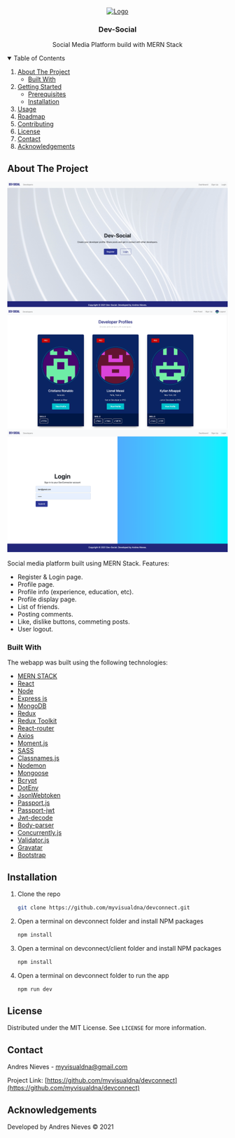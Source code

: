 <!-- PROJECT LOGO -->
<br />
<p align="center">
  <a href="https://github.com/othneildrew/Best-README-Template">
    <img src="images/logo.png" alt="Logo" width="80" height="80">
  </a>

  <h3 align="center">Dev-Social</h3>

  <p align="center">
    Social Media Platform build with MERN Stack
    <br />
</p>

<!-- TABLE OF CONTENTS -->
<details open="open">
  <summary>Table of Contents</summary>
  <ol>
    <li>
      <a href="#about-the-project">About The Project</a>
      <ul>
        <li><a href="#built-with">Built With</a></li>
      </ul>
    </li>
    <li>
      <a href="#getting-started">Getting Started</a>
      <ul>
        <li><a href="#prerequisites">Prerequisites</a></li>
        <li><a href="#installation">Installation</a></li>
      </ul>
    </li>
    <li><a href="#usage">Usage</a></li>
    <li><a href="#roadmap">Roadmap</a></li>
    <li><a href="#contributing">Contributing</a></li>
    <li><a href="#license">License</a></li>
    <li><a href="#contact">Contact</a></li>
    <li><a href="#acknowledgements">Acknowledgements</a></li>
  </ol>
</details>

<!-- ABOUT THE PROJECT -->

## About The Project

![Landing](pictures/Dev-MainScreen.png)
![FeedScreen](pictures/FeedScreen.png)
![LoginScreen](pictures/LoginScreen.png)

Social media platform built using MERN Stack. Features:

- Register & Login page.
- Profile page.
- Profile info (experience, education, etc).
- Profile display page.
- List of friends.
- Posting comments.
- Like, dislike buttons, commeting posts.
- User logout.

### Built With

The webapp was built using the following technologies:

- [MERN STACK](https://jquery.com)
- [React](https://reactjs.org/)
- [Node](https://nodejs.org/)
- [Express js](https://expressjs.com/)
- [MongoDB](https://mongodb.com/)
- [Redux](https://redux.js.org/)
- [Redux Toolkit](https://redux-toolkit.js.org/)
- [React-router](https://reactrouter.com/)
- [Axios](https://www.axios-http.com)
- [Moment.js](https://momentjs.com/)
- [SASS](https://sass-lang.com/)
- [Classnames.js](https://www.npmjs.com/package/classnames)
- [Nodemon](https://www.npmjs.com/package/nodemon)
- [Mongoose](https://mongoosejs.com/)
- [Bcrypt](https://www.npmjs.com/package/bcrypt)
- [DotEnv](https://www.npmjs.com/package/dotenv)
- [JsonWebtoken](https://www.npmjs.com/package/jsonwebtoken)
- [Passport.js](http://www.passportjs.org/)
- [Passport-jwt](http://www.passportjs.org/packages/passport-jwt/)
- [Jwt-decode](https://www.npmjs.com/package/jwt-decode)
- [Body-parser](https://www.npmjs.com/package/body-parser)
- [Concurrently.js](https://www.npmjs.com/package/concurrently)
- [Validator.js](https://www.npmjs.com/package/validatorjs)
- [Gravatar](https://www.gravatar.com)
- [Bootstrap](https://getbootstrap.com)

## Installation

1. Clone the repo
   ```sh
   git clone https://github.com/myvisualdna/devconnect.git
   ```
2. Open a terminal on devconnect folder and install NPM packages

   ```sh
   npm install
   ```
3. Open a terminal on devconnect/client folder and install NPM packages
   ```sh
   npm install
   ```
4. Open a terminal on devconnect folder to run the app
   ```sh
   npm run dev
   ```

<!-- LICENSE -->

## License

Distributed under the MIT License. See `LICENSE` for more information.

<!-- CONTACT -->

## Contact

Andres Nieves - myvisualdna@gmail.com

Project Link: [https://github.com/myvisualdna/devconnect](https://github.com/myvisualdna/devconnect)

<!-- ACKNOWLEDGEMENTS -->

## Acknowledgements

Developed by Andres Nieves © 2021

